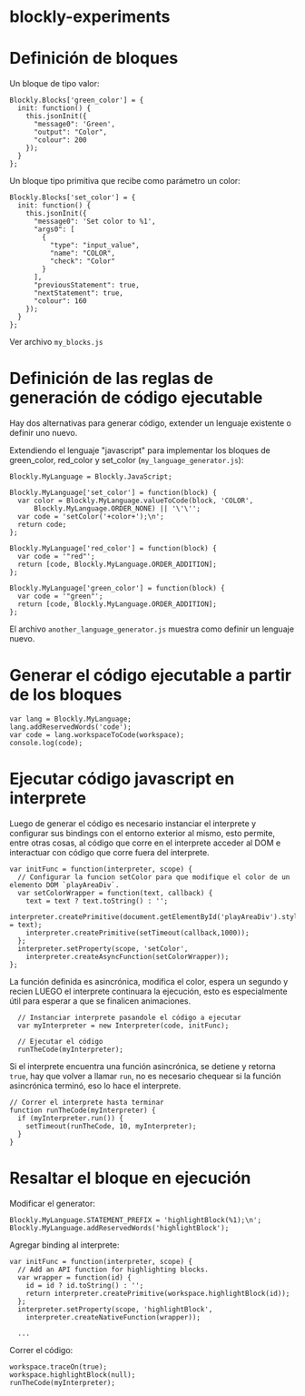 # blockly-experiments

Definición de bloques
=====================

Un bloque de tipo valor:

    Blockly.Blocks['green_color'] = {
      init: function() {
        this.jsonInit({
          "message0": 'Green',
          "output": "Color",
          "colour": 200
        });
      }
    };

Un bloque tipo primitiva que recibe como parámetro un color:

    Blockly.Blocks['set_color'] = {
      init: function() {
        this.jsonInit({
          "message0": 'Set color to %1',
          "args0": [
            {
              "type": "input_value",
              "name": "COLOR",
              "check": "Color"
            }
          ],
          "previousStatement": true,
          "nextStatement": true,
          "colour": 160
        });
      }
    };

Ver archivo `my_blocks.js`

Definición de las reglas de generación de código ejecutable
=================================================

Hay dos alternativas para generar código, extender un lenguaje existente o definir uno nuevo.

Extendiendo el lenguaje "javascript" para implementar los bloques de green_color, red_color y set_color (`my_language_generator.js`):

    Blockly.MyLanguage = Blockly.JavaScript;

    Blockly.MyLanguage['set_color'] = function(block) {
      var color = Blockly.MyLanguage.valueToCode(block, 'COLOR',
          Blockly.MyLanguage.ORDER_NONE) || '\'\'';
      var code = 'setColor('+color+');\n';
      return code;
    };

    Blockly.MyLanguage['red_color'] = function(block) {
      var code = '"red"';
      return [code, Blockly.MyLanguage.ORDER_ADDITION];
    };

    Blockly.MyLanguage['green_color'] = function(block) {
      var code = '"green"';
      return [code, Blockly.MyLanguage.ORDER_ADDITION];
    };

El archivo `another_language_generator.js` muestra como definir un lenguaje nuevo.

Generar el código ejecutable a partir de los bloques
=====================================================

    var lang = Blockly.MyLanguage;
    lang.addReservedWords('code');
    var code = lang.workspaceToCode(workspace);
    console.log(code);

Ejecutar código javascript en interprete
========================================

Luego de generar el código es necesario instanciar el interprete y configurar sus bindings con el entorno exterior al mismo, esto permite, entre otras cosas, al código que corre en el interprete acceder al DOM e interactuar con código que corre fuera del interprete.

    var initFunc = function(interpreter, scope) {
      // Configurar la funcion setColor para que modifique el color de un elemento DOM `playAreaDiv`.
      var setColorWrapper = function(text, callback) {
        text = text ? text.toString() : '';
        interpreter.createPrimitive(document.getElementById('playAreaDiv').style.backgroundColor = text);
        interpreter.createPrimitive(setTimeout(callback,1000));
      };
      interpreter.setProperty(scope, 'setColor',
        interpreter.createAsyncFunction(setColorWrapper));
    };

La función definida es asincrónica, modifica el color, espera un segundo y recien LUEGO el interprete continuara la ejecución, esto es especialmente útil para esperar a que se finalicen animaciones.

      // Instanciar interprete pasandole el código a ejecutar
      var myInterpreter = new Interpreter(code, initFunc);

      // Ejecutar el código
      runTheCode(myInterpreter);

  Si el interprete encuentra una función asincrónica, se detiene y retorna `true`, hay que volver a llamar `run`, no es necesario chequear si la función asincrónica terminó, eso lo hace el interprete.

    // Correr el interprete hasta terminar
    function runTheCode(myInterpreter) {
      if (myInterpreter.run()) {
        setTimeout(runTheCode, 10, myInterpreter);
      }
    }

Resaltar el bloque en ejecución
===================================

Modificar el generator:

    Blockly.MyLanguage.STATEMENT_PREFIX = 'highlightBlock(%1);\n';
    Blockly.MyLanguage.addReservedWords('highlightBlock');

Agregar binding al interprete:

    var initFunc = function(interpreter, scope) {
      // Add an API function for highlighting blocks.
      var wrapper = function(id) {
        id = id ? id.toString() : '';
        return interpreter.createPrimitive(workspace.highlightBlock(id));
      };
      interpreter.setProperty(scope, 'highlightBlock',
        interpreter.createNativeFunction(wrapper));

      ...

Correr el código:

    workspace.traceOn(true);
    workspace.highlightBlock(null);
    runTheCode(myInterpreter);
